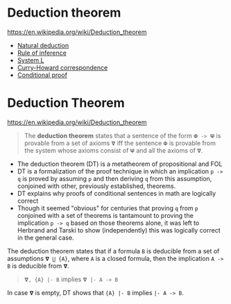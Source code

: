 # Deduction theorem

https://en.wikipedia.org/wiki/Deduction_theorem

- [Natural deduction](https://en.wikipedia.org/wiki/Natural_deduction)
- [Rule of inference](https://en.wikipedia.org/wiki/Rule_of_inference)
- [System L](https://en.wikipedia.org/wiki/System_L)
- [Curry-Howard correspondence](https://en.wikipedia.org/wiki/Curry-Howard_correspondence)
- [Conditional proof](https://en.wikipedia.org/wiki/Conditional_proof)

# Deduction Theorem

https://en.wikipedia.org/wiki/Deduction_theorem

> The **deduction theorem** states that a sentence of the form `𝚽 -> 𝚿` is provable from a set of axioms `𝛁` iff the sentence `𝚽` is provable from the system whose axioms consist of `𝚿` and all the axioms of `𝛁`.


- The deduction theorem (DT) is a metatheorem of propositional and FOL
- DT is a formalization of the proof technique in which an implication `p -> q` is proved by assuming `p` and then deriving `q` from this assumption, conjoined with other, previously established, theorems.
- DT explains why proofs of conditional sentences in math are logically correct
- Though it seemed "obvious" for centuries that proving `q` from `p` conjoined with a set of theorems is tantamount to proving the implication `p -> q` based on those theorems alone, it was left to Herbrand and Tarski to show (independently) this was logically correct in the general case.

The deduction theorem states that if a formula `B` is deducible from a set of assumptions `𝛁 ⋃ {A}`, where `A` is a closed formula, then the implication `A -> B` is deducible from `𝛁`.

> `𝛁, {A} |- B` implies `𝛁 |- A -> B`

In case `𝛁` is empty, DT shows that `{A} |- B` implies `|- A -> B`.
